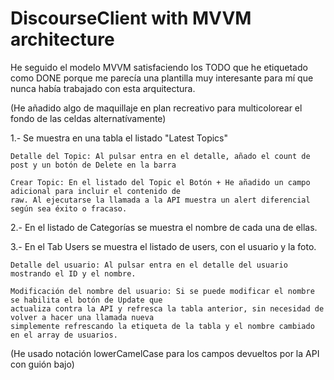 # DiscourseClient with MVVM architecture

He seguido el modelo MVVM satisfaciendo los TODO que he etiquetado como DONE porque me parecía una plantilla muy interesante para mí
que nunca había trabajado con esta arquitectura.

(He añadido algo de maquillaje en plan recreativo para multicolorear el fondo de las celdas alternatívamente)

1.- Se muestra en una tabla el listado "Latest Topics"

	Detalle del Topic: Al pulsar entra en el detalle, añado el count de post y un botón de Delete en la barra

	Crear Topic: En el listado del Topic el Botón + He añadido un campo adicional para incluir el contenido de
	raw. Al ejecutarse la llamada a la API muestra un alert diferencial según sea éxito o fracaso.

2.- En el listado de Categorías se muestra el nombre de cada una de ellas.

3.- En el Tab Users se muestra el listado de users, con el usuario y la foto.

	Detalle del usuario: Al pulsar entra en el detalle del usuario mostrando el ID y el nombre.

	Modificación del nombre del usuario: Si se puede modificar el nombre se habilita el botón de Update que 
	actualiza contra la API y refresca la tabla anterior, sin necesidad de volver a hacer una llamada nueva
	simplemente refrescando la etiqueta de la tabla y el nombre cambiado en el array de usuarios.

(He usado notación lowerCamelCase para los campos devueltos por la API con guión bajo)
